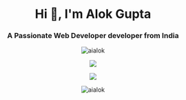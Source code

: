 <h1 align="center">Hi 👋, I'm Alok Gupta</h1>
<h3 align="center">A Passionate Web Developer developer from India</h3>


<p align="center"> <img src="https://komarev.com/ghpvc/?username=aialok&label=Profile%20views&color=0e75b6&style=flat" alt="aialok" /> </p>

<p align="center">
<a  align="center">
  <img align="center" src="https://github-readme-stats.vercel.app/api/top-langs/?username=aialok&layout=compact" />
</a>
</p>

<p align="center">

<a href=""  align="center">
    <img src="https://github-readme-stats-peach-pi.vercel.app/api?username=aialok&show_icons=true&hide_title=true&include_all_commits=true&count_private=true&bg_color=45,2b8eaf,b222a8&text_color=ffffff&icon_color=ffffff&title_color=ffffff&border_color=000000"/>
   
</a>

</p>

<p  align="center"><img align="center" src="https://github-readme-streak-stats.herokuapp.com/?user=aialok&" alt="aialok" /></p>



